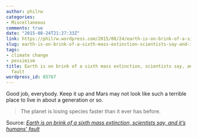 ```yaml
---
author: philrw
categories:
- Miscellaneous
comments: true
date: "2015-08-24T21:27:33Z"
link: https://philrw.wordpress.com/2015/08/24/earth-is-on-brink-of-a-sixth-mass-extinction-scientists-say-and-its-humans-fault/
slug: earth-is-on-brink-of-a-sixth-mass-extinction-scientists-say-and-its-humans-fault
tags:
- climate change
- pessimism
title: Earth is on brink of a sixth mass extinction, scientists say, and it’s humans’
  fault
wordpress_id: 85767
---
```


Good job, everybody. Keep it up and Mars may not look like such a terrible place to live in about a generation or so.

> The planet is losing species faster than it ever has before.


Source: _[Earth is on brink of a sixth mass extinction, scientists say, and it’s humans’ fault](http://www.washingtonpost.com/news/morning-mix/wp/2015/06/22/the-earth-is-on-the-brink-of-a-sixth-mass-extinction-scientists-say-and-its-humans-fault/)_

